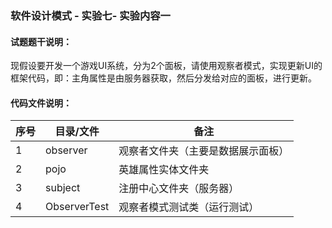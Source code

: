 ### 软件设计模式 - 实验七- 实验内容一

#### 试题题干说明：

现假设要开发一个游戏UI系统，分为2个面板，请使用观察者模式，实现更新UI的框架代码，即：主角属性是由服务器获取，然后分发给对应的面板，进行更新。

#### 代码文件说明：

| 序号 | 目录/文件 | 备注                       |
| ---- | --------- | -------------------------- |
| 1    | observer | 观察者文件夹（主要是数据展示面板）|
| 2    | pojo   | 英雄属性实体文件夹   |
| 3    | subject   | 注册中心文件夹（服务器）   |
| 4    | ObserverTest | 观察者模式测试类（运行测试）                   |

